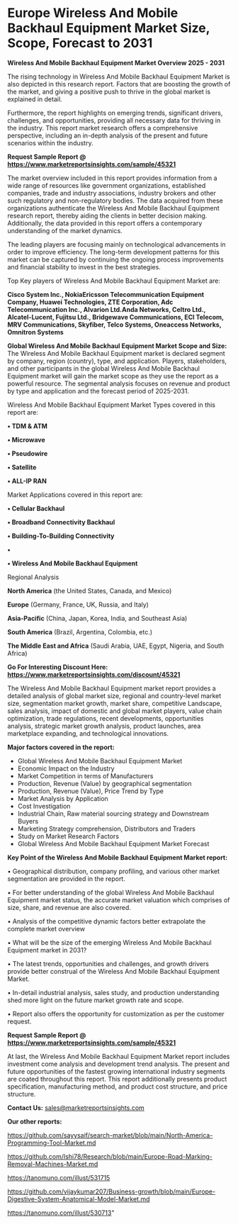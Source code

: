 # Europe Wireless And Mobile Backhaul Equipment Market Size, Scope, Forecast to 2031

<Strong> Wireless And Mobile Backhaul Equipment Market Overview 2025 - 2031</strong>

The rising technology in Wireless And Mobile Backhaul Equipment Market is also depicted in this research report. Factors that are boosting the growth of the market, and giving a positive push to thrive in the global market is explained in detail.

Furthermore, the report highlights on emerging trends, significant drivers, challenges, and opportunities, providing all necessary data for thriving in the industry. This report market research offers a comprehensive perspective, including an in-depth analysis of the present and future scenarios within the industry.

<strong>Request Sample Report @ <a href=https://www.marketreportsinsights.com/sample/45321>https://www.marketreportsinsights.com/sample/45321</a></strong>

The market overview included in this report provides information from a wide range of resources like government organizations, established companies, trade and industry associations, industry brokers and other such regulatory and non-regulatory bodies. The data acquired from these organizations authenticate the Wireless And Mobile Backhaul Equipment research report, thereby aiding the clients in better decision making. Additionally, the data provided in this report offers a contemporary understanding of the market dynamics.

The leading players are focusing mainly on technological advancements in order to improve efficiency. The long-term development patterns for this market can be captured by continuing the ongoing process improvements and financial stability to invest in the best strategies.

Top Key players of Wireless And Mobile Backhaul Equipment Market are:

<strong>Cisco System Inc., NokiaEricsson Telecommunication Equipment Company, Huawei Technologies, ZTE Corporation, Adc Telecommunication Inc., Alvarion Ltd.Anda Networks, Celtro Ltd., Alcatel-Lucent, Fujitsu Ltd., Bridgewave Communications, ECI Telecom, MRV Communications, Skyfiber, Telco Systems, Oneaccess Networks, Omnitron Systems</strong>

<strong><b>Global Wireless And Mobile Backhaul Equipment Market Scope and Size:</b></strong>
The Wireless And Mobile Backhaul Equipment market is declared segment by company, region (country), type, and application. Players, stakeholders, and other participants in the global Wireless And Mobile Backhaul Equipment market will gain the market scope as they use the report as a powerful resource. The segmental analysis focuses on revenue and product by type and application and the forecast period of 2025-2031.

Wireless And Mobile Backhaul Equipment Market Types covered in this report are:

<strong>•  TDM & ATM

•  Microwave

•  Pseudowire

•  Satellite

•  ALL-IP RAN</strong>

Market Applications covered in this report are:

<strong>•  Cellular Backhaul

•  Broadband Connectivity Backhaul

•  Building-To-Building Connectivity

•  

•  Wireless And Mobile Backhaul Equipment</strong> 

Regional Analysis

<strong>North America</strong> (the United States, Canada, and Mexico)

<strong>Europe</strong> (Germany, France, UK, Russia, and Italy)

<strong>Asia-Pacific</strong> (China, Japan, Korea, India, and Southeast Asia)

<strong>South America</strong> (Brazil, Argentina, Colombia, etc.)

<strong>The Middle East and Africa</strong> (Saudi Arabia, UAE, Egypt, Nigeria, and South Africa)

<strong>Go For Interesting Discount Here: <a href=https://www.marketreportsinsights.com/discount/45321>https://www.marketreportsinsights.com/discount/45321</a></strong>

The Wireless And Mobile Backhaul Equipment market report provides a detailed analysis of global market size, regional and country-level market size, segmentation market growth, market share, competitive Landscape, sales analysis, impact of domestic and global market players, value chain optimization, trade regulations, recent developments, opportunities analysis, strategic market growth analysis, product launches, area marketplace expanding, and technological innovations.

<strong><b>Major factors covered in the report:</b></strong>
<ul>
  <li>Global Wireless And Mobile Backhaul Equipment Market </li>
  <li>Economic Impact on the Industry</li>
  <li>Market Competition in terms of Manufacturers</li>
  <li>Production, Revenue (Value) by geographical segmentation</li>
  <li>Production, Revenue (Value), Price Trend by Type</li>
  <li>Market Analysis by Application</li>
  <li>Cost Investigation</li>
  <li>Industrial Chain, Raw material sourcing strategy and Downstream Buyers</li>
  <li>Marketing Strategy comprehension, Distributors and Traders</li>
  <li>Study on Market Research Factors</li>
  <li>Global Wireless And Mobile Backhaul Equipment Market Forecast</li>
</ul>

<strong><b>Key Point of the Wireless And Mobile Backhaul Equipment Market report:</b></strong>

• Geographical distribution, company profiling, and various other market segmentation are provided in the report.

• For better understanding of the global Wireless And Mobile Backhaul Equipment market status, the accurate market valuation which comprises of size, share, and revenue are also covered.

• Analysis of the competitive dynamic factors better extrapolate the complete market overview

• What will be the size of the emerging Wireless And Mobile Backhaul Equipment market in 2031?

• The latest trends, opportunities and challenges, and growth drivers provide better construal of the Wireless And Mobile Backhaul Equipment Market.

• In-detail industrial analysis, sales study, and production understanding shed more light on the future market growth rate and scope.

• Report also offers the opportunity for customization as per the customer request.

<strong>Request Sample Report @ <a href=https://www.marketreportsinsights.com/sample/45321>https://www.marketreportsinsights.com/sample/45321</a></strong>

At last, the Wireless And Mobile Backhaul Equipment Market report includes investment come analysis and development trend analysis. The present and future opportunities of the fastest growing international industry segments are coated throughout this report. This report additionally presents product specification, manufacturing method, and product cost structure, and price structure.

<strong>Contact Us:</strong>
sales@marketreportsinsights.com

<strong>Our other reports:</strong>

<a href=https://github.com/sayysaif/search-market/blob/main/North-America-Programming-Tool-Market.md>https://github.com/sayysaif/search-market/blob/main/North-America-Programming-Tool-Market.md</a>

<a href=https://github.com/Ishi78/Research/blob/main/Europe-Road-Marking-Removal-Machines-Market.md>https://github.com/Ishi78/Research/blob/main/Europe-Road-Marking-Removal-Machines-Market.md</a>

<a href=https://tanomuno.com/illust/531715>https://tanomuno.com/illust/531715</a>

<a href=https://github.com/vijaykumar207/Business-growth/blob/main/Europe-Digestive-System-Anatomical-Model-Market.md>https://github.com/vijaykumar207/Business-growth/blob/main/Europe-Digestive-System-Anatomical-Model-Market.md</a>

<a href=https://tanomuno.com/illust/530713>https://tanomuno.com/illust/530713</a>"
